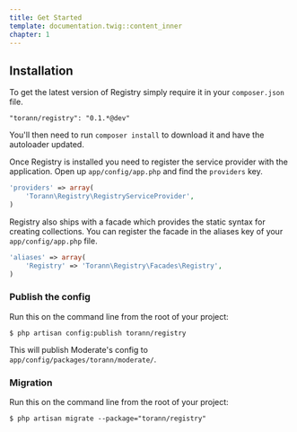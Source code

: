```yaml
---
title: Get Started
template: documentation.twig::content_inner
chapter: 1
---
```


## Installation

To get the latest version of Registry simply require it in your `composer.json` file.

~~~
"torann/registry": "0.1.*@dev"
~~~

You'll then need to run `composer install` to download it and have the autoloader updated.

Once Registry is installed you need to register the service provider with the application. Open up `app/config/app.php` and find the `providers` key.

```php
'providers' => array(
    'Torann\Registry\RegistryServiceProvider',
)
```

Registry also ships with a facade which provides the static syntax for creating collections. You can register the facade in the aliases key of your `app/config/app.php` file.

```php
'aliases' => array(
    'Registry' => 'Torann\Registry\Facades\Registry',
)
```

### Publish the config

Run this on the command line from the root of your project:

~~~
$ php artisan config:publish torann/registry
~~~

This will publish Moderate's config to ``app/config/packages/torann/moderate/``.

### Migration

Run this on the command line from the root of your project:

~~~
$ php artisan migrate --package="torann/registry"
~~~